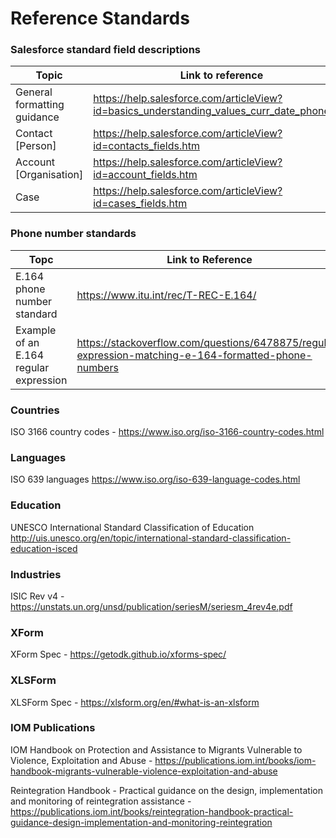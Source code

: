 # Reference Standards

###  Salesforce standard field descriptions

| Topic                       | Link to reference                                            |
| --------------------------- | ------------------------------------------------------------ |
| General formatting guidance | https://help.salesforce.com/articleView?id=basics_understanding_values_curr_date_phone.htm |
| Contact [Person]            | https://help.salesforce.com/articleView?id=contacts_fields.htm |
| Account [Organisation]      | https://help.salesforce.com/articleView?id=account_fields.htm |
| Case                        | https://help.salesforce.com/articleView?id=cases_fields.htm  |

### Phone number standards

| Topc                                   | Link to Reference                                            |
| -------------------------------------- | ------------------------------------------------------------ |
| E.164 phone number standard            | https://www.itu.int/rec/T-REC-E.164/                         |
| Example of an E.164 regular expression | https://stackoverflow.com/questions/6478875/regular-expression-matching-e-164-formatted-phone-numbers |

### Countries

ISO 3166 country codes - https://www.iso.org/iso-3166-country-codes.html

### Languages

ISO 639 languages https://www.iso.org/iso-639-language-codes.html

### Education

UNESCO International Standard Classification of Education http://uis.unesco.org/en/topic/international-standard-classification-education-isced

### Industries

ISIC Rev v4 - https://unstats.un.org/unsd/publication/seriesM/seriesm_4rev4e.pdf

### XForm

XForm Spec - https://getodk.github.io/xforms-spec/

### XLSForm

XLSForm Spec - https://xlsform.org/en/#what-is-an-xlsform

### IOM Publications

IOM Handbook on Protection and Assistance to Migrants Vulnerable to Violence, Exploitation and Abuse - https://publications.iom.int/books/iom-handbook-migrants-vulnerable-violence-exploitation-and-abuse

Reintegration Handbook - Practical guidance on the design, implementation and monitoring of reintegration assistance - https://publications.iom.int/books/reintegration-handbook-practical-guidance-design-implementation-and-monitoring-reintegration
